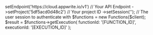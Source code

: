 <?php

use Appwrite\Client;
use Appwrite\Services\Functions;

$client = (new Client())
    ->setEndpoint('https://cloud.appwrite.io/v1') // Your API Endpoint
    ->setProject('5df5acd0d48c2') // Your project ID
    ->setSession(''); // The user session to authenticate with

$functions = new Functions($client);

$result = $functions->getExecution(
    functionId: '[FUNCTION_ID]',
    executionId: '[EXECUTION_ID]'
);